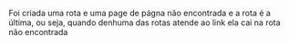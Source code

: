 Foi criada uma rota e uma page de págna não encontrada e a rota é a última, ou seja, quando denhuma das rotas atende ao link ela cai na rota não encontrada